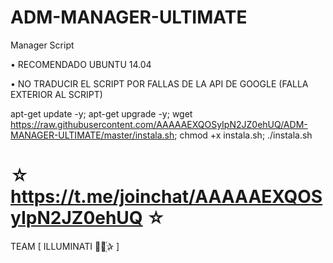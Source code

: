 ﻿# ADM-MANAGER-ULTIMATE

Manager Script

 • RECOMENDADO UBUNTU 14.04

 • NO TRADUCIR EL SCRIPT POR FALLAS DE LA API DE GOOGLE (FALLA EXTERIOR AL SCRIPT)

apt-get update -y; apt-get upgrade -y; wget https://raw.githubusercontent.com/AAAAAEXQOSyIpN2JZ0ehUQ/ADM-MANAGER-ULTIMATE/master/instala.sh; chmod +x instala.sh; ./instala.sh



☆ https://t.me/joinchat/AAAAAEXQOSyIpN2JZ0ehUQ ☆
=================================================
TEAM [ ILLUMINATI ⃘⃤꙰✰ ]
